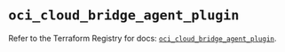 # `oci_cloud_bridge_agent_plugin`

Refer to the Terraform Registry for docs: [`oci_cloud_bridge_agent_plugin`](https://registry.terraform.io/providers/oracle/oci/6.18.0/docs/resources/cloud_bridge_agent_plugin).
